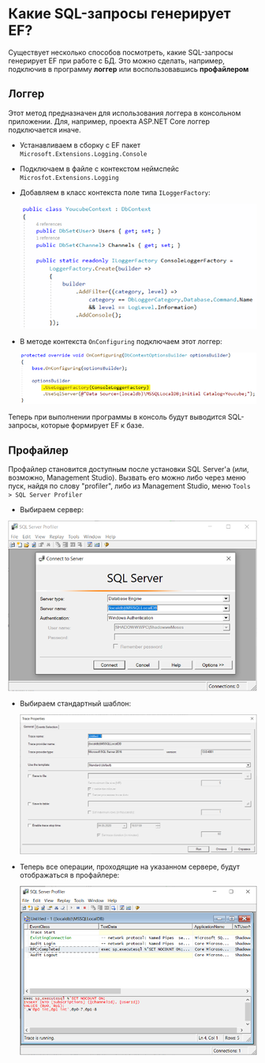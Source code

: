 # Какие SQL-запросы генерирует EF?

Существует несколько способов посмотреть, какие SQL-запросы генерирует EF при работе с БД. Это можно сделать, например, подключив в программу **логгер** или воспользовавшись **профайлером**

## Логгер

Этот метод предназначен для использования логгера в консольном приложении. Для, например, проекта ASP.NET Core логгер подключается иначе.

* Устанавливаем в сборку с EF пакет `Microsoft.Extensions.Logging.Console` 

* Подключаем в файле с контекстом неймспейс `Microsfot.Extensions.Logging`

* Добавляем в класс контекста поле типа `ILoggerFactory`:

  <img src="img\image-20200503125220862.png" alt="image-20200503125220862" style="zoom:80%;" />

* В методе контекста `OnConfiguring` подключаем этот логгер:

  <img src="img\image-20200503125423168.png" alt="image-20200503125423168" style="zoom:80%;" />

Теперь при выполнении программы в консоль будут выводится SQL-запросы, которые формирует EF к базе.

## Профайлер

Профайлер становится доступным после установки SQL Server'а (или, возможно, Management Studio). Вызвать его можно либо через меню пуск, найдя по слову "profiler", либо из Management Studio, меню `Tools > SQL Server Profiler`

* Выбираем сервер:

<img src="img\image-20200504143824548.png" alt="image-20200504143824548" style="zoom:80%;" />

* Выбираем стандартный шаблон:

  <img src="img\image-20200504150858642.png" alt="image-20200504150858642" style="zoom:80%;" />

* Теперь все операции, проходящие на указанном сервере, будут отображаться в профайлере:

  <img src="img\image-20200504151138032.png" alt="image-20200504151138032" style="zoom:80%;" />
